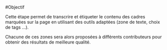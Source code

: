 #Objectif

Cette étape permet de transcrire et étiqueter le contenu des cadres marquées sur la page en utilisant des outils adaptées (zone de texte, choix de tags ...). 

Chacune de ces zones sera alors proposées à différents contributeurs pour obtenir des résultats de meilleure qualité.